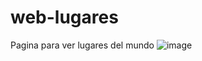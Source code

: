 # web-lugares
Pagina para ver lugares del mundo
![image](https://github.com/nieldro/web-lugares/assets/129008468/9bb45588-0732-4ed3-87fb-a842176b0a1c)
